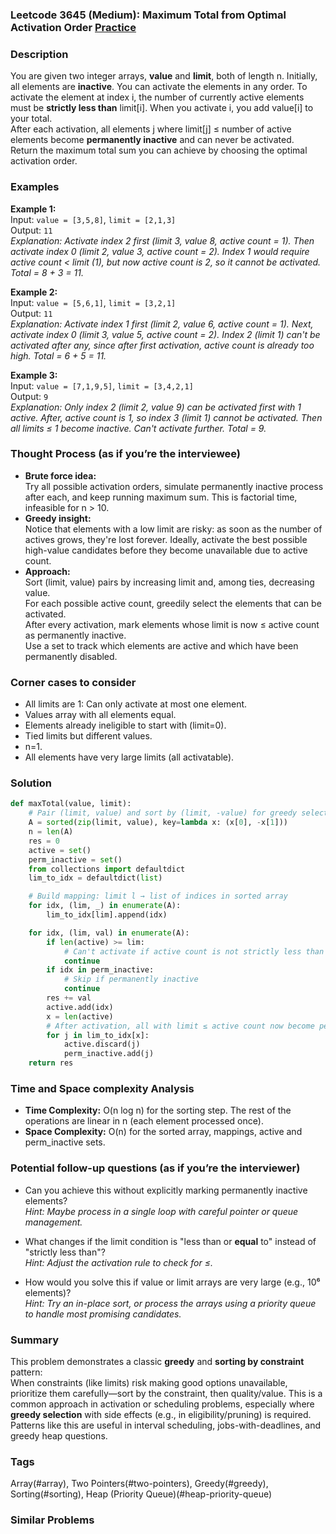 ### Leetcode 3645 (Medium): Maximum Total from Optimal Activation Order [Practice](https://leetcode.com/problems/maximum-total-from-optimal-activation-order)

### Description  
You are given two integer arrays, **value** and **limit**, both of length n. Initially, all elements are **inactive**. You can activate the elements in any order. To activate the element at index i, the number of currently active elements must be **strictly less than** limit[i]. When you activate i, you add value[i] to your total.  
After each activation, all elements j where limit[j] ≤ number of active elements become **permanently inactive** and can never be activated.  
Return the maximum total sum you can achieve by choosing the optimal activation order.

### Examples  

**Example 1:**  
Input: `value = [3,5,8]`, `limit = [2,1,3]`  
Output: `11`  
*Explanation: Activate index 2 first (limit 3, value 8, active count = 1). Then activate index 0 (limit 2, value 3, active count = 2). Index 1 would require active count < limit (1), but now active count is 2, so it cannot be activated. Total = 8 + 3 = 11.*

**Example 2:**  
Input: `value = [5,6,1]`, `limit = [3,2,1]`  
Output: `11`  
*Explanation: Activate index 1 first (limit 2, value 6, active count = 1). Next, activate index 0 (limit 3, value 5, active count = 2). Index 2 (limit 1) can't be activated after any, since after first activation, active count is already too high. Total = 6 + 5 = 11.*

**Example 3:**  
Input: `value = [7,1,9,5]`, `limit = [3,4,2,1]`  
Output: `9`  
*Explanation: Only index 2 (limit 2, value 9) can be activated first with 1 active. After, active count is 1, so index 3 (limit 1) cannot be activated. Then all limits ≤ 1 become inactive. Can't activate further. Total = 9.*

### Thought Process (as if you’re the interviewee)  
- **Brute force idea:**  
  Try all possible activation orders, simulate permanently inactive process after each, and keep running maximum sum. This is factorial time, infeasible for n > 10.
- **Greedy insight:**  
  Notice that elements with a low limit are risky: as soon as the number of actives grows, they're lost forever. Ideally, activate the best possible high-value candidates before they become unavailable due to active count.
- **Approach:**  
  Sort (limit, value) pairs by increasing limit and, among ties, decreasing value.  
  For each possible active count, greedily select the elements that can be activated.  
  After every activation, mark elements whose limit is now ≤ active count as permanently inactive.  
  Use a set to track which elements are active and which have been permanently disabled.

### Corner cases to consider  
- All limits are 1: Can only activate at most one element.
- Values array with all elements equal.
- Elements already ineligible to start with (limit=0).
- Tied limits but different values.
- n=1.
- All elements have very large limits (all activatable).

### Solution

```python
def maxTotal(value, limit):
    # Pair (limit, value) and sort by (limit, -value) for greedy selection
    A = sorted(zip(limit, value), key=lambda x: (x[0], -x[1]))
    n = len(A)
    res = 0
    active = set()
    perm_inactive = set()
    from collections import defaultdict
    lim_to_idx = defaultdict(list)

    # Build mapping: limit l → list of indices in sorted array
    for idx, (lim, _) in enumerate(A):
        lim_to_idx[lim].append(idx)

    for idx, (lim, val) in enumerate(A):
        if len(active) >= lim:
            # Can't activate if active count is not strictly less than limit
            continue
        if idx in perm_inactive:
            # Skip if permanently inactive
            continue
        res += val
        active.add(idx)
        x = len(active)
        # After activation, all with limit ≤ active count now become permanently disabled
        for j in lim_to_idx[x]:
            active.discard(j)
            perm_inactive.add(j)
    return res
```

### Time and Space complexity Analysis  

- **Time Complexity:** O(n log n) for the sorting step. The rest of the operations are linear in n (each element processed once).
- **Space Complexity:** O(n) for the sorted array, mappings, active and perm_inactive sets.

### Potential follow-up questions (as if you’re the interviewer)  

- Can you achieve this without explicitly marking permanently inactive elements?  
  *Hint: Maybe process in a single loop with careful pointer or queue management.*

- What changes if the limit condition is "less than or **equal** to" instead of "strictly less than"?  
  *Hint: Adjust the activation rule to check for ≤.*

- How would you solve this if value or limit arrays are very large (e.g., 10⁶ elements)?  
  *Hint: Try an in-place sort, or process the arrays using a priority queue to handle most promising candidates.*

### Summary
This problem demonstrates a classic **greedy** and **sorting by constraint** pattern:  
When constraints (like limits) risk making good options unavailable, prioritize them carefully—sort by the constraint, then quality/value. This is a common approach in activation or scheduling problems, especially where **greedy selection** with side effects (e.g., in eligibility/pruning) is required.  
Patterns like this are useful in interval scheduling, jobs-with-deadlines, and greedy heap questions.

### Tags
Array(#array), Two Pointers(#two-pointers), Greedy(#greedy), Sorting(#sorting), Heap (Priority Queue)(#heap-priority-queue)

### Similar Problems
